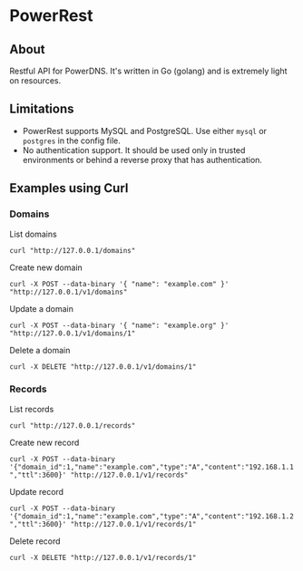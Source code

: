 # PowerRest

## About

Restful API for PowerDNS. It's written in Go (golang) and is extremely light on resources.

## Limitations
* PowerRest supports MySQL and PostgreSQL. Use either `mysql` or `postgres` in the config file.
* No authentication support. It should be used only in trusted environments or behind a reverse proxy that has authentication.

## Examples using Curl

### Domains

List domains

`curl "http://127.0.0.1/domains"`

Create new domain

`curl -X POST --data-binary '{ "name": "example.com" }' "http://127.0.0.1/v1/domains"`

Update a domain

`curl -X POST --data-binary '{ "name": "example.org" }' "http://127.0.0.1/v1/domains/1"`

Delete a domain

`curl -X DELETE "http://127.0.0.1/v1/domains/1"`

### Records

List records

`curl "http://127.0.0.1/records"`

Create new record

`curl -X POST --data-binary '{"domain_id":1,"name":"example.com","type":"A","content":"192.168.1.1","ttl":3600}' "http://127.0.0.1/v1/records"`

Update record

`curl -X POST --data-binary '{"domain_id":1,"name":"example.com","type":"A","content":"192.168.1.2","ttl":3600}' "http://127.0.0.1/v1/records/1"`

Delete record

`curl -X DELETE "http://127.0.0.1/v1/records/1"`